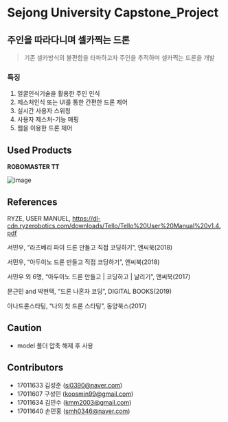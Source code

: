 # Sejong University Capstone_Project

## 주인을 따라다니며 셀카찍는 드론
> 기존 셀카방식의 불편함을 타파하고자 주인을 추적하며 셀카찍는 드론을 개발
### 특징
1. 얼굴인식기술을 활용한 주인 인식
2. 제스처인식 또는 UI를 통한 간편한 드론 제어
3. 실시간 사용자 스위칭
4. 사용자 제스처-기능 매핑
5. 웹을 이용한 드론 제어

## Used Products
**ROBOMASTER TT** <br>

![image](https://user-images.githubusercontent.com/37334007/172049204-a3971d26-fd12-44f4-aae7-1e60602f6701.png)

## References
RYZE, USER MANUEL, https://dl-cdn.ryzerobotics.com/downloads/Tello/Tello%20User%20Manual%20v1.4.pdf 

서민우, “라즈베리 파이 드론 만들고 직접 코딩하기”, 앤씨북(2018) 

서민우, “아두이노 드론 만들고 직접 코딩하기”, 앤씨북(2018) 

서민우 외 6명, “아두이노 드론 만들고 | 코딩하고 | 날리기”, 앤씨북(2017) 

문근민 and 박현택, “드론 나혼자 코딩”, DIGITAL BOOKS(2019) 

아나드론스타팅, “나의 첫 드론 스타팅”, 동양북스(2017)

## Caution
+ model 폴더 압축 해제 후 사용

## Contributors
+ 17011633 김성준 (sj0390@naver.com)
+ 17011607 구성민 (koosmin99@gmail.com)
+ 17011634 김민수 (kmm2003@gmail.com)
+ 17011640 손민홍 (smh0346@naver.com)
